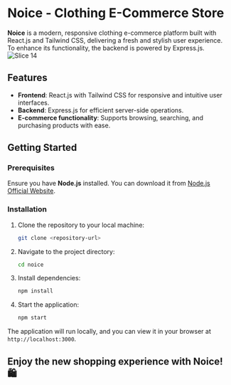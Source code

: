 # Noice - Clothing E-Commerce Store

**Noice** is a modern, responsive clothing e-commerce platform built with React.js and Tailwind CSS, delivering a fresh and stylish user experience. To enhance its functionality, the backend is powered by Express.js.
![Slice 14](https://github.com/user-attachments/assets/dadd64ae-5925-408e-ae2e-552267e78b5c)

## Features

- **Frontend**: React.js with Tailwind CSS for responsive and intuitive user interfaces.
- **Backend**: Express.js for efficient server-side operations.
- **E-commerce functionality**: Supports browsing, searching, and purchasing products with ease.

## Getting Started

### Prerequisites

Ensure you have **Node.js** installed. You can download it from [Node.js Official Website](https://nodejs.org/).

### Installation

1. Clone the repository to your local machine:
    ```bash
    git clone <repository-url>
    ```

2. Navigate to the project directory:
    ```bash
    cd noice
    ```

3. Install dependencies:
    ```bash
    npm install
    ```

4. Start the application:
    ```bash
    npm start
    ```

The application will run locally, and you can view it in your browser at `http://localhost:3000`.

## Enjoy the new shopping experience with **Noice**! 🛍️
